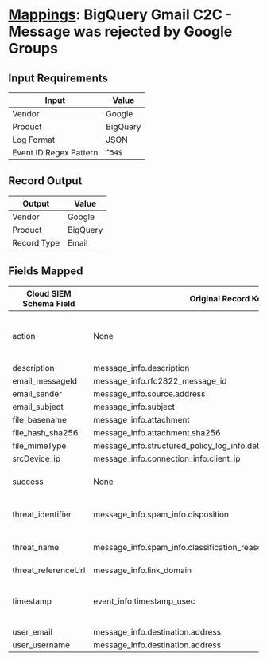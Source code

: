 # [Mappings](README.md): BigQuery Gmail C2C - Message was rejected by Google Groups

## Input Requirements

|Input|Value|
|-----|-----|
|Vendor|Google|
|Product|BigQuery|
|Log Format|JSON|
|Event ID Regex Pattern|`^54$`|

## Record Output

|Output|Value|
|------|-----|
|Vendor|Google|
|Product|BigQuery|
|Record Type|Email|

## Fields Mapped

|Cloud SIEM Schema Field|Original Record Key|Notes|
|-----------------------|-------------------|-----|
|action|None|The static text `Message was rejected by the Google Groups storage system.` is populated in this schema field.|
|description|message_info.description||
|email_messageId|message_info.rfc2822_message_id||
|email_sender|message_info.source.address||
|email_subject|message_info.subject||
|file_basename|message_info.attachment||
|file_hash_sha256|message_info.attachment.sha256||
|file_mimeType|message_info.structured_policy_log_info.detected_file_types.mime_type||
|srcDevice_ip|message_info.connection_info.client_ip||
|success|None|The static text `false` is populated in this schema field.|
|threat_identifier|message_info.spam_info.disposition|This is a lookup field. More info to come in the catalog later...|
|threat_name|message_info.spam_info.classification_reason|This is a lookup field. More info to come in the catalog later...|
|threat_referenceUrl|message_info.link_domain||
|timestamp|event_info.timestamp_usec|We expect the orginal record value of `event_info.timestamp_usec` is in the format `yyyy-MM-dd'T'HH:mm:ss.SSSZ`|
|user_email|message_info.destination.address||
|user_username|message_info.destination.address||

